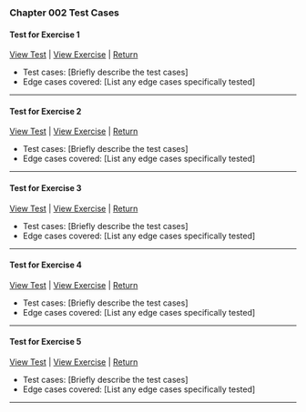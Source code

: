 ﻿### Chapter 002 Test Cases

#### Test for Exercise 1

[View Test](Chapter002Exercise1Test.java) | [View Exercise](../../../main/java/Chapter002/Chapter002Exercise1.java) | [Return](../../../../README.md)

- Test cases: [Briefly describe the test cases]
- Edge cases covered: [List any edge cases specifically tested]

---
#### Test for Exercise 2

[View Test](Chapter002Exercise2Test.java) | [View Exercise](../../../main/java/Chapter002/Chapter002Exercise2.java) | [Return](../../../../README.md)

- Test cases: [Briefly describe the test cases]
- Edge cases covered: [List any edge cases specifically tested]

---
#### Test for Exercise 3

[View Test](Chapter002Exercise3Test.java) | [View Exercise](../../../main/java/Chapter002/Chapter002Exercise3.java) | [Return](../../../../README.md)

- Test cases: [Briefly describe the test cases]
- Edge cases covered: [List any edge cases specifically tested]

---
#### Test for Exercise 4

[View Test](Chapter002Exercise4Test.java) | [View Exercise](../../../main/java/Chapter002/Chapter002Exercise4.java) | [Return](../../../../README.md)

- Test cases: [Briefly describe the test cases]
- Edge cases covered: [List any edge cases specifically tested]

---
#### Test for Exercise 5

[View Test](Chapter002Exercise5Test.java) | [View Exercise](../../../main/java/Chapter002/Chapter002Exercise5.java) | [Return](../../../../README.md)

- Test cases: [Briefly describe the test cases]
- Edge cases covered: [List any edge cases specifically tested]

---
